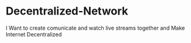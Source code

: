 # Decentralized-Network
I Want to create comunicate and watch live streams together and Make Internet Decentralized
